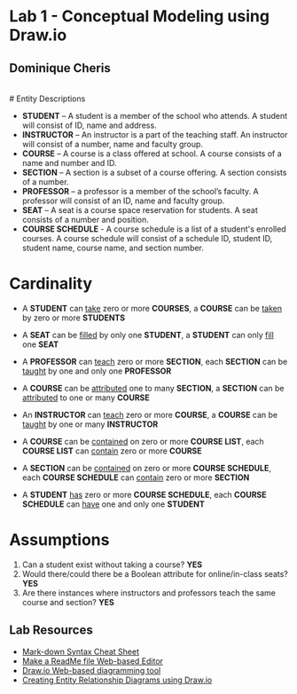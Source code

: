 # Lab 1 - Conceptual Modeling using Draw.io

## Dominique Cheris

<br >
# Entity Descriptions

- **STUDENT** – A student is a member of the school who attends. A student will consist of ID, name and address.
- **INSTRUCTOR** – An instructor is a part of the teaching staff. An instructor will consist of a number, name and faculty group.
- **COURSE** – A course is a class offered at school. A course consists of a name and number and ID.
- **SECTION** – A section is a subset of a course offering. A section consists of a number.
- **PROFESSOR** – a professor is a member of the school’s faculty. A professor will consist of an ID, name and faculty group.
- **SEAT** – A seat is a course space reservation for students. A seat consists of a number and position.
- **COURSE SCHEDULE** - A course schedule is a list of a student's enrolled courses. A course schedule will consist of a schedule ID, student ID, student name, course name, and section number.

<!---
  # Relationships

- A **STUDENT** <ins>takes</ins> zero or more a **COURSE**, more than one **COURSE** can be taken by many **STUDENT**
- A **STUDENT** <ins>fills</ins> a **SEAT**
- An **INSTRUCTOR** <ins>teaches</ins> a **COURSE**, each **COURSE** can be <ins>taught</ins> by many **INSTRUCTOR**
- A **COURSE** <ins>has</ins> a **SECTION**
- **SECTION** – 
- A **PROFESSOR** <ins>teaches</ins> a **COURSE**, each **COURSE** can be <ins>taught</ins> by many **PROFESSOR**
- **SEAT**
--->



# Cardinality
- A **STUDENT** can <ins>take</ins> zero or more **COURSES**, a **COURSE** can be <ins>taken</ins> by zero or more **STUDENTS**

- A **SEAT** can be <ins>filled</ins> by only one **STUDENT**, a **STUDENT** can only <ins>fill</ins> one **SEAT**

- A **PROFESSOR** can <ins>teach</ins> zero or more **SECTION**, each **SECTION** can be <ins>taught</ins> by one and only one **PROFESSOR**

- A **COURSE** can be <ins>attributed</ins> one to many **SECTION**, a **SECTION** can be <ins>attributed</ins> to one or many **COURSE**

- An **INSTRUCTOR** can <ins>teach</ins> zero or more **COURSE**, a **COURSE** can be <ins>taught</ins> by one or many **INSTRUCTOR**

- A **COURSE** can be <ins>contained</ins> on zero or more **COURSE LIST**, each **COURSE LIST** can <ins>contain</ins> zero or more **COURSE**

- A **SECTION** can be <ins>contained</ins> on zero or more **COURSE SCHEDULE**, each **COURSE SCHEDULE** can <ins>contain</ins> zero or more **SECTION**

- A **STUDENT** <ins>has</ins>  zero or more **COURSE SCHEDULE**, each **COURSE SCHEDULE** can <ins>have</ins> one and only one **STUDENT**


# Assumptions

1.	Can a student exist without taking a course? **YES**
2.	Would there/could there be a Boolean attribute for online/in-class seats? **YES**
3.	Are there instances where instructors and professors teach the same course and section? **YES**


## Lab Resources
- [Mark-down Syntax Cheat Sheet](https://enterprise.github.com/downloads/en/markdown-cheatsheet.pdf)
- [Make a ReadMe file Web-based Editor](https://www.makeareadme.com/)
- [Draw.io Web-based diagramming tool](https://app.diagrams.net/)
- [Creating Entity Relationship Diagrams using Draw.io](https://www.youtube.com/watch?v=lAtCySGDD48)
